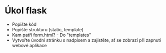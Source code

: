 # Úkol flask

- Popište kód
- Popište strukturu (static, template)
- Kam patří form.html? - Do "templates"
- Vytvořte úvodní stránku s nadpisem a zajistěte, ať se zobrazí při zapnutí webové aplikace
